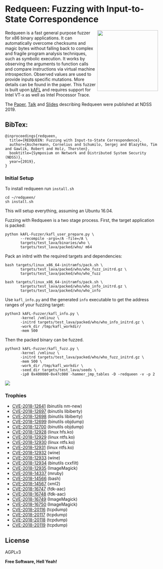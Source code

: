 # Redqueen: Fuzzing with Input-to-State Correspondence 

<a href="https://www.ndss-symposium.org/ndss-paper/redqueen-fuzzing-with-input-to-state-correspondence/"> <img align="right" width="200"  src="rq_paper.png"> </a>

Redqueen is a fast general purpose fuzzer for x86 binary applications. It can automatically overcome checksums and magic bytes without falling back to complex and fragile program analysis techniques, such as symbolic execution. It works by observing the arguments to function calls and compare instructions via virtual machine introspection. Observed values are used to provide inputs specific mutations. More details can be found in the paper. This fuzzer is built upon [kAFL](https://github.com/RUB-SysSec/kAFL) and requires support for Intel VT-x as well as Intel Processor Trace. 

The <a href="https://www.ndss-symposium.org/ndss-paper/redqueen-fuzzing-with-input-to-state-correspondence/">Paper</a>, <a href="https://www.youtube.com/watch?v=9JpanJ29r_U">Talk</a> and <a href="https://hexgolems.com/talks/redqueen.pdf">Slides</a> describing Redqueen were published at NDSS 2019. 

## BibTex:
```
@inproceedings{redqueen,
  title={REDQUEEN: Fuzzing with Input-to-State Correspondence},
  author={Aschermann, Cornelius and Schumilo, Sergej and Blazytko, Tim and Gawlik, Robert and Holz, Thorsten},
  booktitle={Symposium on Network and Distributed System Security (NDSS)},
  year={2019},
}
```

### Initial Setup
To install redqueen run `install.sh`

```
cd ~/redqueen/
sh install.sh
```

This will setup everything, assuming an Ubuntu 16.04.

Fuzzing with Redqueen is a two stage process. First, the target application is packed:

```
python kAFL-Fuzzer/kafl_user_prepare.py \
       --recompile -args=/A -file=/A \
       targets/test_lava/binaries/who \
       targets/test_lava/packed/who/ m64
```

Pack an initrd with the required targets and dependencies:

```
bash targets/linux_x86_64-initramfs/pack.sh \
       targets/test_lava/packed/who/who_fuzz_initrd.gz \
       targets/test_lava/packed/who/who_fuzz

bash targets/linux_x86_64-initramfs/pack.sh \
       targets/test_lava/packed/who/who_info_initrd.gz \
       targets/test_lava/packed/who/who_info
```

Use `kafl_info.py` and the generated `info` executable to get the address ranges of your fuzzing target:

```
python3 kAFL-Fuzzer/kafl_info.py \
       -kernel /vmlinuz \
       -initrd targets/test_lava/packed/who/who_info_initrd.gz \
       -work_dir /tmp/kafl_workdir/
       -mem 500
```

Then the packed binary can be fuzzed.

```
python3 kAFL-Fuzzer/kafl_fuzz.py \
       -kernel /vmlinuz \
       -initrd targets/test_lava/packed/who/who_fuzz_initrd.gz \
       -mem 500 \
       -work_dir /tmp/kafl_workdir \
       -seed_dir targets/test_lava/seeds \
       -ip0 0x400000-0x47c000 -hammer_jmp_tables -D -redqueen -v -p 2
```

 <a> <img  src="fuzzer.gif"> </a>


### Trophies
* [CVE-2018-12641](https://bugs.launchpad.net/ubuntu/+source/binutils/+bug/1763099) (binutils nm-new)
* [CVE-2018-12697](https://bugs.launchpad.net/ubuntu/+source/binutils/+bug/1763102) (binutils libiberty)
* [CVE-2018-12698](https://bugs.launchpad.net/ubuntu/+source/binutils/+bug/1763102) (binutils libiberty)
* [CVE-2018-12699](https://bugs.launchpad.net/ubuntu/+source/binutils/+bug/1763102) (binutils objdump)
* [CVE-2018-12700](https://bugs.launchpad.net/ubuntu/+source/binutils/+bug/1763102) (binutils objdump)
* [CVE-2018-12928](https://bugs.launchpad.net/ubuntu/+source/linux/+bug/1763384) (linux hfs.ko)
* [CVE-2018-12929](https://bugs.launchpad.net/ubuntu/+source/linux/+bug/1763403) (linux ntfs.ko)
* [CVE-2018-12930](https://bugs.launchpad.net/ubuntu/+source/linux/+bug/1763403) (linux ntfs.ko)
* [CVE-2018-12931](https://bugs.launchpad.net/ubuntu/+source/linux/+bug/1763403) (linux ntfs.ko)
* [CVE-2018-12932](https://bugs.launchpad.net/ubuntu/+source/wine/+bug/1764719) (wine)
* [CVE-2018-12933](https://bugs.launchpad.net/ubuntu/+source/wine/+bug/1764719) (wine)
* [CVE-2018-12934](https://bugs.launchpad.net/ubuntu/+source/binutils/+bug/1763101) (binutils cxxfilt)
* [CVE-2018-12935](https://cve.mitre.org/cgi-bin/cvename.cgi?name=CVE-2018-12935)  (ImageMagick)
* [CVE-2018-14337](https://github.com/mruby/mruby/issues/4062) (mruby)
* [CVE-2018-14566](https://cve.mitre.org/cgi-bin/cvename.cgi?name=CVE-2018-14566) (bash)
* [CVE-2018-14567](https://access.redhat.com/security/cve/cve-2018-14567) (xml2)
* [CVE-2018-16747](https://cve.mitre.org/cgi-bin/cvename.cgi?name=CVE-2018-16747) (fdk-aac)
* [CVE-2018-16748](https://cve.mitre.org/cgi-bin/cvename.cgi?name=CVE-2018-16748) (fdk-aac)
* [CVE-2018-16749](https://github.com/ImageMagick/ImageMagick/issues/1119) (ImageMagick)
* [CVE-2018-16750](https://github.com/ImageMagick/ImageMagick/issues/1118) (ImageMagick)
* [CVE-2018-20116](https://cve.mitre.org/cgi-bin/cvename.cgi?name=CVE-2018-20116) (tcpdump)
* [CVE-2018-20117](https://cve.mitre.org/cgi-bin/cvename.cgi?name=CVE-2018-20117) (tcpdump)
* [CVE-2018-20118](https://cve.mitre.org/cgi-bin/cvename.cgi?name=CVE-2018-20118) (tcpdump)
* [CVE-2018-20119](https://cve.mitre.org/cgi-bin/cvename.cgi?name=CVE-2018-20119) (tcpdump)

## License

AGPLv3

**Free Software, Hell Yeah!**
